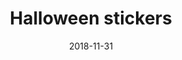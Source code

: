 ---
title: Halloween stickers
date: '2018-11-31'
thumb_image: images/mar-3yo/halloween-stickers.jpg
thumb_image_alt: Halloween stickers
image: images/mar-3yo/halloween-stickers.jpg
image_alt: Halloween stickers
template: project
---	
